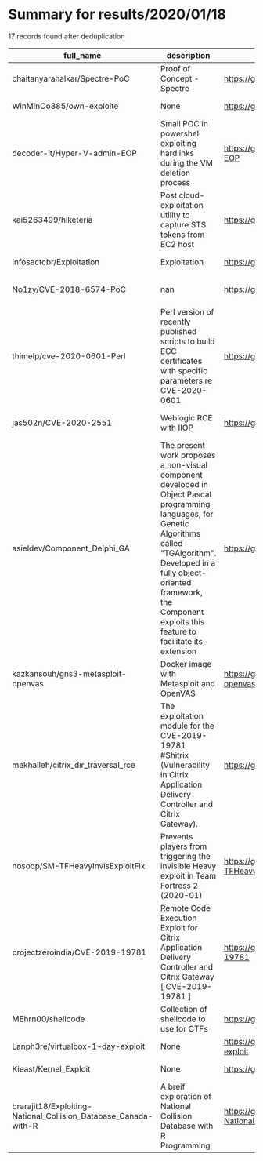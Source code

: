 
# Summary for results/2020/01/18
    
17 records found after deduplication

| full_name | description | html_url | matched_list | matched_count | pushed_at | size | stargazers_count | language | forks_count | vul_ids |
|-----------------------------------------------------------------|-----------------------------------------------------------------------------------------------------------------------------------------------------------------------------------------------------------------------------------------------------------------|------------------------------------------------------------------------------------|-----------------------------------------------|-----------------|---------------------------|--------|--------------------|------------|---------------|--------------------|
| chaitanyarahalkar/Spectre-PoC | Proof of Concept - Spectre | https://github.com/chaitanyarahalkar/Spectre-PoC | ['exploit'] | 1 | 2020-01-18 09:34:07+00:00 | 1492 | 3 | C | 3 | [] |
| WinMinOo385/own-exploite | None | https://github.com/WinMinOo385/own-exploite | ['exploit'] | 1 | 2020-01-18 07:01:58+00:00 | 1 | 0 | | 0 | [] |
| decoder-it/Hyper-V-admin-EOP | Small POC in powershell exploiting hardlinks during the VM deletion process | https://github.com/decoder-it/Hyper-V-admin-EOP | ['exploit'] | 1 | 2020-01-18 16:56:56+00:00 | 7 | 38 | PowerShell | 5 | [] |
| kai5263499/hiketeria | Post cloud-exploitation utility to capture STS tokens from EC2 host | https://github.com/kai5263499/hiketeria | ['exploit'] | 1 | 2020-01-18 13:01:41+00:00 | 0 | 0 | | 0 | [] |
| infosectcbr/Exploitation | Exploitation | https://github.com/infosectcbr/Exploitation | ['exploit'] | 1 | 2020-01-18 10:53:25+00:00 | 6 | 7 | JavaScript | 3 | [] |
| No1zy/CVE-2018-6574-PoC | nan | https://github.com/No1zy/CVE-2018-6574-PoC | ['cve poc', 'cve-2'] | 2 | 2020-01-18 11:14:01+00:00 | 11 | 0 | Go | 0 | ['CVE-2018-6574'] |
| thimelp/cve-2020-0601-Perl | Perl version of recently published scripts to build ECC certificates with specific parameters re CVE-2020-0601 | https://github.com/thimelp/cve-2020-0601-Perl | ['cve-2'] | 1 | 2020-01-18 12:07:06+00:00 | 1 | 0 | Perl | 0 | ['CVE-2020-0601'] |
| jas502n/CVE-2020-2551 | Weblogic RCE with IIOP | https://github.com/jas502n/CVE-2020-2551 | ['cve-2', 'rce'] | 2 | 2020-01-18 07:14:34+00:00 | 1224 | 78 | | 14 | ['CVE-2020-2551'] |
| asieldev/Component_Delphi_GA | The present work proposes a non-visual component developed in Object Pascal programming languages, for Genetic Algorithms called "TGAlgorithm". Developed in a fully object-oriented framework, the Component exploits this feature to facilitate its extension | https://github.com/asieldev/Component_Delphi_GA | ['exploit'] | 1 | 2020-01-18 21:33:07+00:00 | 9105 | 1 | Pascal | 0 | [] |
| kazkansouh/gns3-metasploit-openvas | Docker image with Metasploit and OpenVAS | https://github.com/kazkansouh/gns3-metasploit-openvas | ['metasploit module OR payload'] | 1 | 2020-01-18 08:35:13+00:00 | 17 | 1 | Dockerfile | 0 | [] |
| mekhalleh/citrix_dir_traversal_rce | The exploitation module for the CVE-2019-19781 #Shitrix (Vulnerability in Citrix Application Delivery Controller and Citrix Gateway). | https://github.com/mekhalleh/citrix_dir_traversal_rce | ['exploit', 'rce'] | 2 | 2020-01-18 12:12:37+00:00 | 10 | 1 | Ruby | 1 | ['CVE-2019-19781'] |
| nosoop/SM-TFHeavyInvisExploitFix | Prevents players from triggering the invisible Heavy exploit in Team Fortress 2 (2020-01) | https://github.com/nosoop/SM-TFHeavyInvisExploitFix | ['exploit'] | 1 | 2020-01-18 22:06:46+00:00 | 24 | 1 | SourcePawn | 0 | [] |
| projectzeroindia/CVE-2019-19781 | Remote Code Execution Exploit for Citrix Application Delivery Controller and Citrix Gateway [ CVE-2019-19781 ] | https://github.com/projectzeroindia/CVE-2019-19781 | ['cve-2', 'exploit', 'remote code execution'] | 3 | 2020-01-18 07:01:29+00:00 | 46 | 361 | Shell | 125 | ['CVE-2019-19781'] |
| MEhrn00/shellcode | Collection of shellcode to use for CTFs | https://github.com/MEhrn00/shellcode | ['shellcode'] | 1 | 2020-01-18 03:27:02+00:00 | 10 | 0 | Makefile | 0 | [] |
| Lanph3re/virtualbox-1-day-exploit | None | https://github.com/Lanph3re/virtualbox-1-day-exploit | ['exploit'] | 1 | 2020-01-18 15:31:45+00:00 | 10 | 0 | Python | 0 | [] |
| Kieast/Kernel_Exploit | None | https://github.com/Kieast/Kernel_Exploit | ['exploit'] | 1 | 2020-01-18 11:59:56+00:00 | 46 | 0 | | 0 | [] |
| brarajit18/Exploiting-National_Collision_Database_Canada-with-R | A breif exploration of National Collision Database with R Programming | https://github.com/brarajit18/Exploiting-National_Collision_Database_Canada-with-R | ['exploit'] | 1 | 2020-01-18 21:21:57+00:00 | 27553 | 0 | R | 0 | [] |

